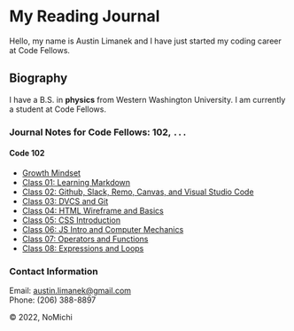 # My Reading Journal

Hello, my name is Austin Limanek and I have just started my coding career at Code Fellows.

## Biography

I have a B.S. in **physics** from Western Washington University. I am currently a student at Code Fellows.

### Journal Notes for Code Fellows: 102, `...`

#### Code 102

- [Growth Mindset](growth.md)
- [Class 01: Learning Markdown](class01.md)
- [Class 02: Github, Slack, Remo, Canvas, and Visual Studio Code](class02.md)
- [Class 03: DVCS and Git](class03.md)
- [Class 04: HTML Wireframe and Basics](class04.md)
- [Class 05: CSS Introduction](class05.md)
- [Class 06: JS Intro and Computer Mechanics](class06.md)
- [Class 07: Operators and Functions](class07.md)
- [Class 08: Expressions and Loops](class08.md)

### Contact Information

Email: austin.limanek@gmail.com  
Phone: (206) 388-8897

&copy; 2022, NoMichi
